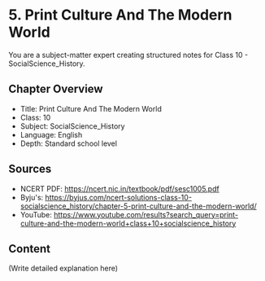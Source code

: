 # 5. Print Culture And The Modern World

You are a subject-matter expert creating structured notes for Class 10 - SocialScience_History.

## Chapter Overview
- Title: Print Culture And The Modern World
- Class: 10
- Subject: SocialScience_History
- Language: English
- Depth: Standard school level

## Sources
- NCERT PDF: https://ncert.nic.in/textbook/pdf/sesc1005.pdf
- Byju's: https://byjus.com/ncert-solutions-class-10-socialscience_history/chapter-5-print-culture-and-the-modern-world/
- YouTube: https://www.youtube.com/results?search_query=print-culture-and-the-modern-world+class+10+socialscience_history

## Content
(Write detailed explanation here)
